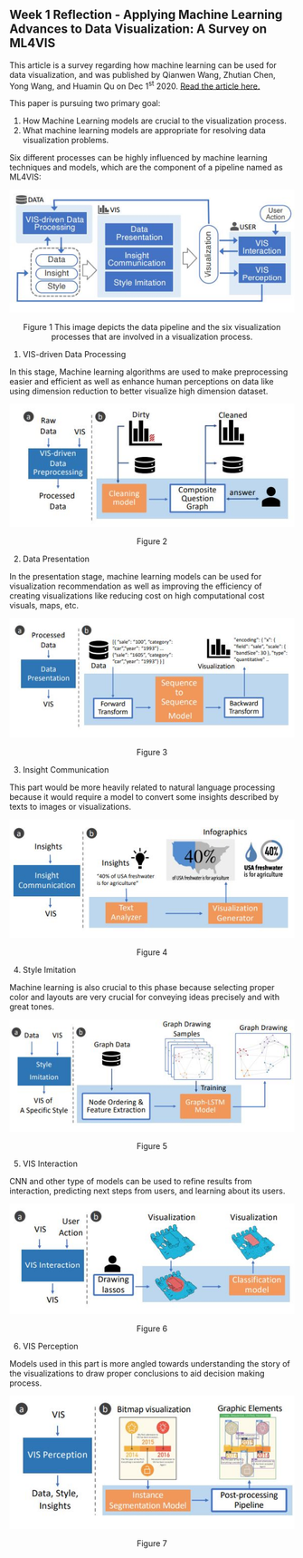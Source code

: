 Week 1 Reflection - Applying Machine Learning Advances to Data Visualization: A Survey on ML4VIS
--
This article is a survey regarding how machine learning can be used for data visualization, and was published by Qianwen Wang, Zhutian Chen, Yong Wang, and Huamin Qu
on Dec 1<sup>st</sup> 2020. [Read the article here.](https://www.researchgate.net/profile/Yong-Wang-149/publication/346555391_Applying_Machine_Learning_Advances_to_Data_Visualization_A_Survey_on_ML4VIS/links/603cd29e92851c4ed5a5590d/Applying-Machine-Learning-Advances-to-Data-Visualization-A-Survey-on-ML4VIS.pdf)

This paper is pursuing two primary goal: 

1) How Machine Learning models are crucial to the visualization process. 
2) What machine learning models are appropriate for resolving data visualization problems. 

Six different processes can be highly influenced by machine learning techniques and models, which are the component of a pipeline named as ML4VIS: 

<div style="text-align:center">
<img src="./images/week1-1.JPG" />
</div>
<p align="center">Figure 1 This image depicts the data pipeline and the six visualization processes that are involved in a visualization process. </p>

1) VIS-driven Data Processing 

In this stage, Machine learning algorithms are used to make preprocessing easier and efficient as well as enhance human perceptions on data like using dimension reduction to better visualize high dimension dataset.

<div style="text-align:center">
<img src="images/week1-2.JPG" />
</div>
<p align="center">Figure 2</p>

2) Data Presentation

In the presentation stage, machine learning models can be used for visualization recommendation as well as improving the efficiency of creating visualizations like reducing cost on high computational cost visuals, maps, etc.

<div style="text-align:center">
<img src="images/week1-3.JPG" />
</div>
<p align="center">Figure 3</p>

3) Insight Communication 

This part would be more heavily related to natural language processing because it would require a model to convert some insights described by texts to images or visualizations. 

<div style="text-align:center">
<img src="images/week1-4.JPG" />
</div>
<p align="center">Figure 4</p>

4) Style Imitation 

Machine learning is also crucial to this phase because selecting proper color and layouts are very crucial for conveying ideas precisely and with great tones.

<div style="text-align:center">
<img src="images/week1-5.JPG" />
</div>
<p align="center">Figure 5</p>

5) VIS Interaction

CNN and other type of models can be used to refine results from interaction, predicting next steps from users, and learning about its users. 

<div style="text-align:center">
<img src="images/week1-6.JPG" />
</div>
<p align="center">Figure 6</p>

6) VIS Perception 

Models used in this part is more angled towards understanding the story of the visualizations to draw proper conclusions to aid decision making process. 

<div style="text-align:center">
<img src="images/week1-7.JPG" />
</div>
<p align="center">Figure 7</p>

